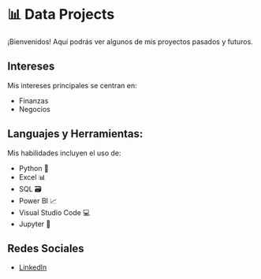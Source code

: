 # 📊 Data Projects

¡Bienvenidos! Aquí podrás ver algunos de mis proyectos pasados y futuros.

## Intereses

Mis intereses principales se centran en:
- Finanzas
- Negocios

## Languajes y Herramientas:

Mis habilidades incluyen el uso de:
- Python 🐍
- Excel 📊
- SQL 🗃️
- Power BI 📈
- Visual Studio Code 💻
- Jupyter 📓
## Redes Sociales
* [LinkedIn](www.linkedin.com/in/janpier-riveros)
